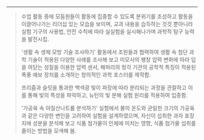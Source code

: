 ****

> 수업 활동 중에 모둠원들이 활동에 집중할 수 있도록 분위기를 조성하고 활동을 이끌어나가는 리더십 있는 모습을 보이며, 교과 내용을 습득하는 것것 뿐아니라 실험 기구의 사용법, 안전 수칙에 따라 실실험을 실시해나가며 과학적 탐구 능력을 발전시킴. 
> 
> '생활 속 생체 모방 기술 조사하기' 활동에서 조원들과 협력하여 생활 속 첨단 과학 기술이 적용된 다양한 사례를 조사해 보고 미모사의 팽창 압력 변화에 따라 입을 여닫는 성질을 이용한 압력 센서, 해파리의 청각 기관의 공학적 특징이 적용된 폭풍 예보 장치를 소개하는 창의적인 과학 포스터를 제작함. 
> 
> 프리즘과 슬릿을 통과한 백색광 빛이 파장에 따라 분리되는 과정을 관찰하고 이를 통해 빛의 특성을 파악하고, 뉴턴의 빛 분해 실험 원리를 적용하여 입증함.
> 
> '가공육 속 아질산나트륨 분석하기' 실험에서 물의 온도와 균일한 크기의 가공육과 같은 다양한 변인을 고려하여 실험을 설계하였으며, 자신이 섭취한 과자 포장지에 성분을 분석해 보고 식품 첨가물이 인체에 미치는 영향, 식품 첨가물 섭취를 줄이는 방법을 모색해 봄.